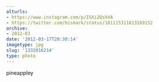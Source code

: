 ```yaml
---
alturls:
- https://www.instagram.com/p/ISXi2QshXA
- https://twitter.com/bismark/status/181115311813169152
archive:
- 2012-03
date: '2012-03-17T20:30:14'
imagetype: jpg
slug: '1332016214'
type: photo
---
```


pineappley


